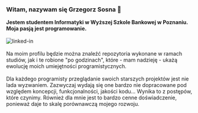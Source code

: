 ### Witam, nazywam się Grzegorz Sosna 👋
<b>Jestem studentem Informatyki w Wyższej Szkole Bankowej w Poznaniu.
<br>Moja pasją jest programowanie.
</b>
<br><br>[<img align="left" alt="linked-in" src="https://img.shields.io/badge/linkedin-%230077B5.svg?&style=for-the-badge&logo=linkedin&logoColor=white" />](https://www.linkedin.com/in/grzegorz-s-569926217/)
<br><br>
Na moim profilu będzie można znaleźć repozytoria wykonane w ramach studiów, jak i te robione "po godzinach", które - mam nadzieję - ukażą ewolucję moich umiejętności programistycznych. 
<br><br>
Dla każdego programisty przeglądanie swoich starszych projektów jest nie lada wyzwaniem. Zazwyczaj wydają się one bardzo nie dopracowane pod względem koncepcji, funkcjonalności, jakości kodu... Wynika to z postępów, które czynimy. Również dla mnie jest to bardzo cenne doświadczenie, ponieważ daje to skalę porównawczą mojego rozwoju.
<br>
